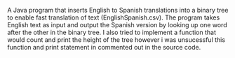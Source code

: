 A Java program that inserts English to Spanish translations into a binary tree to enable fast translation of text (EnglishSpanish.csv).
The program takes English text as input and output the Spanish version by looking up one word after the other in the binary tree.
I also tried to implement a function that would count and print the height of the tree however i was unsucessful this function and print statement in commented out in the source
code.

